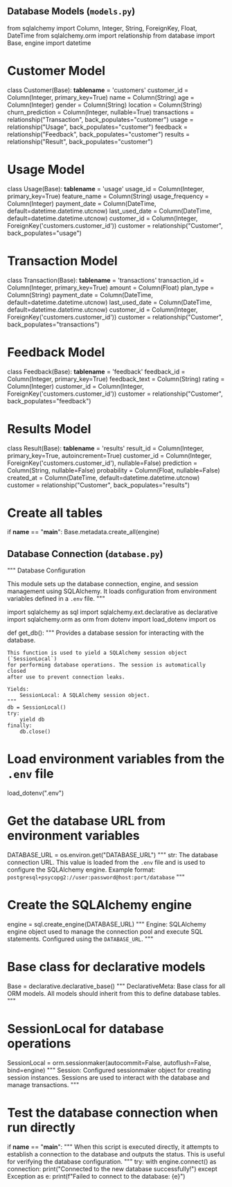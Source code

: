 ## Database Models (`models.py`)

from sqlalchemy import Column, Integer, String, ForeignKey, Float, DateTime
from sqlalchemy.orm import relationship
from database import Base, engine
import datetime

# Customer Model
class Customer(Base):
    __tablename__ = 'customers'
    customer_id = Column(Integer, primary_key=True)
    name = Column(String)
    age = Column(Integer)
    gender = Column(String)
    location = Column(String)
    churn_prediction = Column(Integer, nullable=True)
    transactions = relationship("Transaction", back_populates="customer")
    usage = relationship("Usage", back_populates="customer")
    feedback = relationship("Feedback", back_populates="customer")
    results = relationship("Result", back_populates="customer")

# Usage Model
class Usage(Base):
    __tablename__ = 'usage'
    usage_id = Column(Integer, primary_key=True)
    feature_name = Column(String)
    usage_frequency = Column(Integer)
    payment_date = Column(DateTime, default=datetime.datetime.utcnow)
    last_used_date = Column(DateTime, default=datetime.datetime.utcnow)
    customer_id = Column(Integer, ForeignKey('customers.customer_id'))
    customer = relationship("Customer", back_populates="usage")

# Transaction Model
class Transaction(Base):
    __tablename__ = 'transactions'
    transaction_id = Column(Integer, primary_key=True)
    amount = Column(Float)
    plan_type = Column(String)
    payment_date = Column(DateTime, default=datetime.datetime.utcnow)
    last_used_date = Column(DateTime, default=datetime.datetime.utcnow)
    customer_id = Column(Integer, ForeignKey('customers.customer_id'))
    customer = relationship("Customer", back_populates="transactions")

# Feedback Model
class Feedback(Base):
    __tablename__ = 'feedback'
    feedback_id = Column(Integer, primary_key=True)
    feedback_text = Column(String)
    rating = Column(Integer)
    customer_id = Column(Integer, ForeignKey('customers.customer_id'))
    customer = relationship("Customer", back_populates="feedback")

# Results Model
class Result(Base):
    __tablename__ = 'results'
    result_id = Column(Integer, primary_key=True, autoincrement=True)
    customer_id = Column(Integer, ForeignKey('customers.customer_id'), nullable=False)
    prediction = Column(String, nullable=False)
    probability = Column(Float, nullable=False)
    created_at = Column(DateTime, default=datetime.datetime.utcnow)
    customer = relationship("Customer", back_populates="results")

# Create all tables
if __name__ == "__main__":
    Base.metadata.create_all(engine)


## Database Connection (`database.py`)


"""
Database Configuration

This module sets up the database connection, engine, and session management
using SQLAlchemy. It loads configuration from environment variables defined in
a `.env` file.
"""

import sqlalchemy as sql
import sqlalchemy.ext.declarative as declarative
import sqlalchemy.orm as orm
from dotenv import load_dotenv
import os

def get_db():
    """
    Provides a database session for interacting with the database.

    This function is used to yield a SQLAlchemy session object (`SessionLocal`) 
    for performing database operations. The session is automatically closed 
    after use to prevent connection leaks.

    Yields:
        SessionLocal: A SQLAlchemy session object.
    """
    db = SessionLocal()
    try:
        yield db
    finally:
        db.close()


# Load environment variables from the `.env` file
load_dotenv(".env")

# Get the database URL from environment variables
DATABASE_URL = os.environ.get("DATABASE_URL")
"""
str: The database connection URL. This value is loaded from the `.env` file
and is used to configure the SQLAlchemy engine. Example format:
`postgresql+psycopg2://user:password@host:port/database`
"""

# Create the SQLAlchemy engine
engine = sql.create_engine(DATABASE_URL)
"""
Engine: SQLAlchemy engine object used to manage the connection pool and 
execute SQL statements. Configured using the `DATABASE_URL`.
"""

# Base class for declarative models
Base = declarative.declarative_base()
"""
DeclarativeMeta: Base class for all ORM models. All models should inherit from this
to define database tables.
"""

# SessionLocal for database operations
SessionLocal = orm.sessionmaker(autocommit=False, autoflush=False, bind=engine)
"""
Session: Configured sessionmaker object for creating session instances. Sessions
are used to interact with the database and manage transactions.
"""

# Test the database connection when run directly
if __name__ == "__main__":
    """
    When this script is executed directly, it attempts to establish a connection 
    to the database and outputs the status. This is useful for verifying the 
    database configuration.
    """
    try:
        with engine.connect() as connection:
            print("Connected to the new database successfully!")
    except Exception as e:
        print(f"Failed to connect to the database: {e}")
